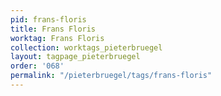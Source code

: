 ```yaml
---
pid: frans-floris
title: Frans Floris
worktag: Frans Floris
collection: worktags_pieterbruegel
layout: tagpage_pieterbruegel
order: '068'
permalink: "/pieterbruegel/tags/frans-floris"
---
```

